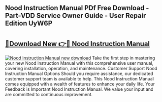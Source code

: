## Nood Instruction Manual PDf Free Download - Part-VDD Service Owner Guide - User Repair Edition UyW6P

# <h2><a href="http://bc287.oget.top/?id=Nood+Instruction+Manual">🔗Download New 👉🔴 Nood Instruction Manual</a></h2>

[![Nood Instruction Manual new download](https://i.imgur.com/5g1atiW.png)](http://bc287.oget.top/?id=Nood+Instruction+Manual)
Take the first step in mastering your new Nood Instruction Manual with this comprehensive user manual, covering installation, operation, and maintenance. Customer Support Nood Instruction Manual Options Should you require assistance, our dedicated customer support team is available to help. This Nood Instruction Manual comes equipped with a wealth of features to enhance your daily life. Your Feedback is Important Nood Instruction Manual. We value your input and are committed to continuous improvement.
